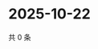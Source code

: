# 2025-10-22

共 0 条

<!-- BEGIN ZHIHUQUESTIONS -->
<!-- 最后更新时间 Wed Oct 22 2025 01:11:03 GMT+0800 (China Standard Time) -->

<!-- END ZHIHUQUESTIONS -->
